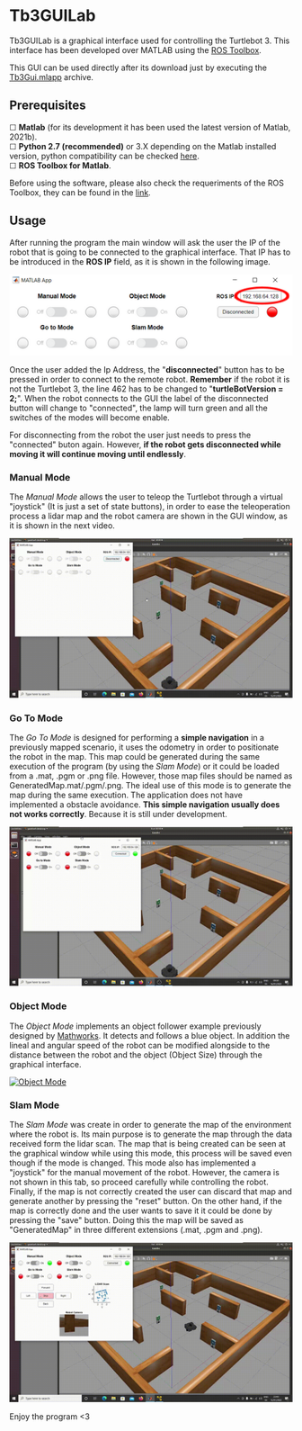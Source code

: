 # Tb3GUILab
Tb3GUILab is a graphical interface used for controlling the Turtlebot 3. This interface has been developed over MATLAB using the [ROS Toolbox](https://es.mathworks.com/products/ros.html).

This GUI can be used directly after its download just by executing the <a href="https://github.com/albertozafra7/Tb3GUILab/blob/0fc50c6d0f1edbf9a2f4b65f916096fdbc6ff22c/Tb3Gui.mlapp">Tb3Gui.mlapp</a> archive.


## Prerequisites
<div>
  &#9744; <strong>Matlab</strong> (for its development it has been used the latest version of Matlab, 2021b).
</div>
<div>
  &#9744; <strong>Python 2.7 (recommended)</strong> or 3.X  depending on the Matlab installed version, python compatibility can be checked <a href="https://www.mathworks.com/content/dam/mathworks/mathworks-dot-com/support/sysreq/files/python-compatibility.pdf">here</a>.
  </div>
  <div>
  &#9744; <strong>ROS Toolbox for Matlab</strong>.
  </div>
  
Before using the software, please also check the requeriments of the ROS Toolbox, they can be found in the [link](https://es.mathworks.com/help/ros/gs/ros-system-requirements.html).

## Usage

After running the program the main window will ask the user the IP of the robot that is going to be connected to the graphical interface. That IP has to be introduced in the **ROS IP** field, as it is shown in the following image.

<p align="center"><img alt="Image" title="IP_Addres" src="/Pictures/IP_Address.PNG" /></p>

Once the user added the Ip Address, the "**disconnected**" button has to be pressed in order to connect to the remote robot. **Remember** if the robot it is not the Turtlebot 3, the line 462 has to be changed to "**turtleBotVersion = 2;**".
When the robot connects to the GUI the label of the disconnected button will change to "connected", the lamp will turn green and all the switches of the modes will become enable.

For disconnecting from the robot the user just needs to press the "connected" buton again. However, **if the robot gets disconnected while moving it will continue moving until endlessly**.

### Manual Mode

The *Manual Mode* allows the user to teleop the Turtlebot through a virtual "joystick" (It is just a set of state buttons), in order to ease the teleoperation process a lidar map and the robot camera are shown in the GUI window, as it is shown in the next video.

[![*Manual Mode*](/Pictures/Manual-Mode.gif)](https://drive.google.com/file/d/1BPtMOci_GTj1nfdoiA4JHb7sx_ISmwye/view?usp=sharing)


### Go To Mode

The *Go To Mode* is designed for performing a **simple navigation** in a previously mapped scenario, it uses the odometry in order to positionate the robot in the map. This map could be generated during the same execution of the program (by using the *Slam Mode*) or it could be loaded from a .mat, .pgm or .png file. However, those map files should be named as GeneratedMap.mat/.pgm/.png. The ideal use of this mode is to generate the map during the same execution. The application does not have implemented a obstacle avoidance. **This simple navigation usually does not works correctly**. Because it is still under development.

[![*Go To Mode*](/Pictures/Go-To-Mode.gif)](https://drive.google.com/file/d/1_f5_qK2bve0IPsm0CfGS9NCjdiXPSdCh/view?usp=sharing)

### Object Mode

The *Object Mode* implements an object follower example previously designed by [Mathworks](https://github.com/mathworks-robotics/getting-started-ros). It detects and follows a blue object. In addition the lineal and angular speed of the robot can be modified alongside to the distance between the robot and the object (Object Size) through the graphical interface.

[![*Object Mode*](/Pictures/Object-Mode.gif)](https://drive.google.com/file/d/1vv5-c2QiQbav-wcHykIYWO_iRp0chHo9/view?usp=sharing)

### Slam Mode

The *Slam Mode* was create in order to generate the map of the environment where the robot is. Its main purpose is to generate the map through the data received form the lidar scan. The map that is being created can be seen at the graphical window while using this mode, this process will be saved even though if the mode is changed. This mode also has implemented a "joystick" for the manual movement of the robot. However, the camera is not shown in this tab, so proceed carefully while controlling the robot. Finally, if the map is not correctly created the user can discard that map and generate another by pressing the "reset" button. On the other hand, if the map is correctly done and the user wants to save it it could be done by pressing the "save" button. Doing this the map will be saved as "GeneratedMap" in three different extensions (.mat, .pgm and .png).

[![*Slam Mode*](/Pictures/Slam-Mode.gif)](https://drive.google.com/file/d/1J4ZC-ucjJb-OSvKvcbgv6kjEAUk-S6qN/view?usp=sharing)

Enjoy the program <3
